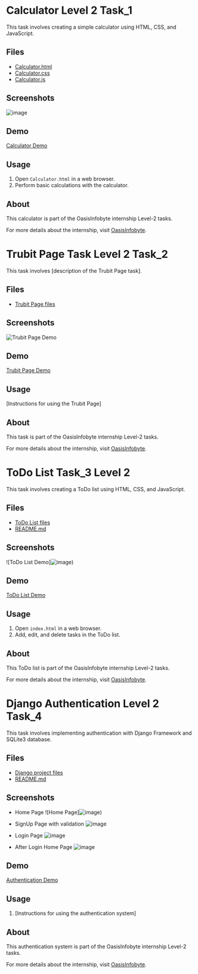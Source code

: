 # Calculator Level 2 Task_1

This task involves creating a simple calculator using HTML, CSS, and JavaScript.

## Files

- [Calculator.html](Calculator.html)
- [Calculator.css](Calculator.css)
- [Calculator.js](Calculator.js)

## Screenshots

![image](https://github.com/DHARUNSURYA/OIBSIP/assets/121680349/b6f60948-12f7-4558-820d-52fd51bb0b37)

## Demo

[Calculator Demo](https://www.linkedin.com/feed/update/urn:li:activity:7149275609251127296/)

## Usage

1. Open `Calculator.html` in a web browser.
2. Perform basic calculations with the calculator.

## About

This calculator is part of the OasisInfobyte internship Level-2 tasks.

For more details about the internship, visit [OasisInfobyte](https://www.linkedin.com/company/oasisinfobyte/).


# Trubit Page Task Level 2 Task_2

This task involves [description of the Trubit Page task].

## Files

- [Trubit Page files](Trubit_Page/)

## Screenshots

![Trubit Page Demo](https://example.com/trubit_page_demo.png)

## Demo

[Trubit Page Demo](https://www.linkedin.com/feed/update/urn:li:activity:7152919023867809796/)

## Usage

[Instructions for using the Trubit Page]

## About

This task is part of the OasisInfobyte internship Level-2 tasks.

For more details about the internship, visit [OasisInfobyte](https://www.linkedin.com/company/oasisinfobyte/).

# ToDo List Task_3 Level 2

This task involves creating a ToDo list using HTML, CSS, and JavaScript.

## Files

- [ToDo List files](ToDo_List/)
- [README.md](ToDo_List/README.md)

## Screenshots

![ToDo List Demo]![image](https://github.com/DHARUNSURYA/OIBSIP/assets/121680349/d1f61ca9-63aa-4c13-b715-ad23ada10dc0))

## Demo

[ToDo List Demo](https://www.linkedin.com/feed/update/urn:li:activity:your_todo_list_demo_link/)

## Usage

1. Open `index.html` in a web browser.
2. Add, edit, and delete tasks in the ToDo list.

## About

This ToDo list is part of the OasisInfobyte internship Level-2 tasks.

For more details about the internship, visit [OasisInfobyte](https://www.linkedin.com/company/oasisinfobyte/).


# Django Authentication Level 2 Task_4

This task involves implementing authentication with Django Framework and SQLite3 database.

## Files

- [Django project files](Django_Authentication/)
- [README.md](Django_Authentication/README.md)

## Screenshots

- Home Page ![Home Page]![image](https://github.com/DHARUNSURYA/OIBSIP/assets/121680349/6ecf15b3-e9cd-4bd2-a07a-7aae9d4112bd))
- SignUp Page with validation ![image](https://github.com/DHARUNSURYA/OIBSIP/assets/121680349/f90ff5bd-95fa-4689-8fd3-0e206b4173cd)

- Login Page ![image](https://github.com/DHARUNSURYA/OIBSIP/assets/121680349/7696532b-c4bc-4e6d-88ff-c77cba3a048f)

- After Login Home Page ![image](https://github.com/DHARUNSURYA/OIBSIP/assets/121680349/70b932a9-d4f1-4bf7-a2c2-bfed03295314)



## Demo

[Authentication Demo](https://www.linkedin.com/feed/update/urn:li:activity:your_auth_demo_link/)

## Usage

1. [Instructions for using the authentication system]

## About

This authentication system is part of the OasisInfobyte internship Level-2 tasks.

For more details about the internship, visit [OasisInfobyte](https://www.linkedin.com/company/oasisinfobyte/).
